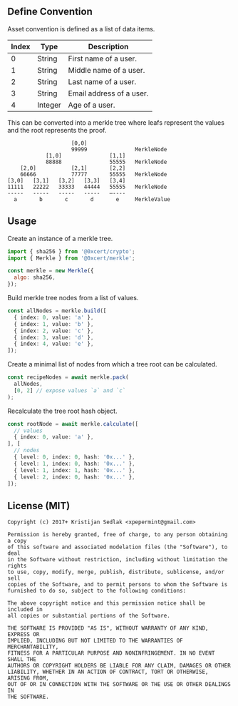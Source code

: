 ## Define Convention

Asset convention is defined as a list of data items.

| Index | Type | Description
|-|-|-
| 0 | String | First name of a user.
| 1 | String | Middle name of a user.
| 2 | String | Last name of a user.
| 3 | String | Email address of a user.
| 4 | Integer | Age of a user.

This can be converted into a merkle tree where leafs represent the values and the root represents the proof.

```
                    [0,0]             
                    99999               MerkleNode
            [1,0]               [1,1]
            88888               55555   MerkleNode
    [2,0]           [2,1]       [2,2]
    66666           77777       55555   MerkleNode
[3,0]   [3,1]   [3,2]   [3,3]   [3,4]
11111   22222   33333   44444   55555   MerkleNode
-----   -----   -----   -----   —----
  a       b       c       d       e     MerkleValue
```

## Usage

Create an instance of a merkle tree.

```js
import { sha256 } from '@0xcert/crypto'; 
import { Merkle } from '@0xcert/merkle'; 

const merkle = new Merkle({
  algo: sha256, 
});
```

Build merkle tree nodes from a list of values.

```ts
const allNodes = merkle.build([
  { index: 0, value: 'a' },
  { index: 1, value: 'b' },
  { index: 2, value: 'c' },
  { index: 3, value: 'd' },
  { index: 4, value: 'e' },
]);
```

Create a minimal list of nodes from which a tree root can be calculated.

```ts
const recipeNodes = await merkle.pack(
  allNodes, 
  [0, 2] // expose values `a` and `c`
);
```

Recalculate the tree root hash object.

```ts
const rootNode = await merkle.calculate([
  // values
  { index: 0, value: 'a' },
], [
  // nodes
  { level: 0, index: 0, hash: '0x...' },
  { level: 1, index: 0, hash: '0x...' },
  { level: 1, index: 1, hash: '0x...' },
  { level: 2, index: 0, hash: '0x...' },
]);
```

## License (MIT)

```
Copyright (c) 2017+ Kristijan Sedlak <xpepermint@gmail.com>

Permission is hereby granted, free of charge, to any person obtaining a copy
of this software and associated modelation files (the "Software"), to deal
in the Software without restriction, including without limitation the rights
to use, copy, modify, merge, publish, distribute, sublicense, and/or sell
copies of the Software, and to permit persons to whom the Software is
furnished to do so, subject to the following conditions:

The above copyright notice and this permission notice shall be included in
all copies or substantial portions of the Software.

THE SOFTWARE IS PROVIDED "AS IS", WITHOUT WARRANTY OF ANY KIND, EXPRESS OR
IMPLIED, INCLUDING BUT NOT LIMITED TO THE WARRANTIES OF MERCHANTABILITY,
FITNESS FOR A PARTICULAR PURPOSE AND NONINFRINGEMENT. IN NO EVENT SHALL THE
AUTHORS OR COPYRIGHT HOLDERS BE LIABLE FOR ANY CLAIM, DAMAGES OR OTHER
LIABILITY, WHETHER IN AN ACTION OF CONTRACT, TORT OR OTHERWISE, ARISING FROM,
OUT OF OR IN CONNECTION WITH THE SOFTWARE OR THE USE OR OTHER DEALINGS IN
THE SOFTWARE.
```
